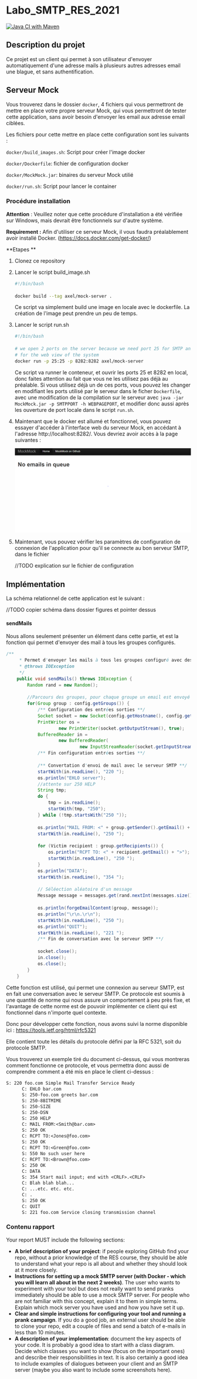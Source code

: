 # Labo_SMTP_RES_2021

[![Java CI with Maven](https://github.com/AxelVallon/Labo_SMTP_RES_2021/actions/workflows/maven.yml/badge.svg)](https://github.com/AxelVallon/Labo_SMTP_RES_2021/actions/workflows/maven.yml)

## Description du projet

Ce projet est un client qui permet à son utilisateur d'envoyer automatiquement d'une adresse mails à plusieurs autres adresses email une blague, et sans authentification.

## Serveur Mock

Vous trouverez dans le dossier `docker`, 4 fichiers qui vous permettront de mettre en place votre propre serveur Mock, qui vous permettront de tester cette application, sans avoir besoin d'envoyer les email aux adresse email ciblées.

Les fichiers pour cette mettre en place cette configuration sont les suivants :

`docker/build_images.sh`: Script pour créer l'image docker

`docker/Dockerfile`: fichier de configuration docker

`docker/MockMock.jar`: binaires du serveur Mock utilié

`docker/run.sh`: Script pour lancer le container

### Procédure installation

**Attention** : Veuillez noter que cette procédure d'installation a été vérifiée sur Windows, mais devrait être fonctionnels sur d'autre système.

**Requirement :** Afin d'utiliser ce serveur Mock, il vous faudra préalablement avoir installé Docker. (https://docs.docker.com/get-docker/)

**Etapes ** 

1. Clonez ce repository

2. Lancer le script build_image.sh

   ```bash
   #!/bin/bash
   
   docker build --tag axel/mock-server .
   ```

   Ce script va simplement build une image en locale avec le dockerfile. La création de l'image peut prendre un peu de temps.

3. Lancer le script run.sh

   ```bash
   #!/bin/bash
   
   # we open 2 ports on the server because we need port 25 for SMTP and port 8282 
   # for the web view of the system
   docker run -p 25:25 -p 8282:8282 axel/mock-server 
   ```

   Ce script va runner le conteneur, et ouvrir les ports 25 et 8282 en local, donc faites attention au fait que vous ne les utilisez pas déjà au préalable. Si vous utilisez déjà un de ces ports, vous pouvez les changer en modifiant les ports utilisé par le serveur dans le ficher `Dockerfile`,  avec une modification de la compilation sur le serveur avec `java -jar MockMock.jar -p SMTPPORT -h WEBPAGEPORT`, et modifier donc aussi après les ouverture de port  locale dans le script `run.sh`.

4. Maintenant que le docker est allumé et fonctionnel, vous pouvez essayer d'accéder à l'interface web du serveur Mock, en accédant à l'adresse http://localhost:8282/. Vous devriez avoir accès à la page suivantes :

   ![image-20210430191616502](./figures/image-20210430191616502.png)

5. Maintenant, vous pouvez vérifier les paramètres de configuration de connexion de l'application pour qu'il se connecte au bon serveur SMTP, dans le fichier

   //TODO explication sur le fichier de configuration



## Implémentation

La schéma relationnel de cette application est le suivant :

//TODO copier schéma dans dossier figures et pointer dessus



#### sendMails

Nous allons seulement présenter un élément dans cette partie, et est la fonction qui permet d'envoyer des mail à tous les groupes configurés.

```java
/**
     * Permet d'envoyer les mails à tous les groupes configuré avec des contenu de mail alléatoires
     * @throws IOException
     */
    public void sendMails() throws IOException {
        Random rand = new Random();

        //Parcours des groupes, pour chaque groupe un email est envoyé
        for(Group group : config.getGroups()) {
            /** Configuration des entrées sorties **/
            Socket socket = new Socket(config.getHostname(), config.getPort());
            PrintWriter os =
                    new PrintWriter(socket.getOutputStream(), true);
            BufferedReader in =
                    new BufferedReader(
                            new InputStreamReader(socket.getInputStream(), StandardCharsets.UTF_8 ));
            /** Fin configuration entrées sorties **/

            /** Convertation d'envoi de mail avec le serveur SMTP **/
            startWith(in.readLine(), "220 ");
            os.println("EHLO server");
            //attente sur 250 HELP
            String tmp;
            do {
                tmp = in.readLine();
                startWith(tmp, "250");
            } while (!tmp.startsWith("250 "));

            os.println("MAIL FROM: <" + group.getSender().getEmail() + ">");
            startWith(in.readLine(), "250 ");

            for (Victim recipient : group.getRecipients()) {
                os.println("RCPT TO: <" + recipient.getEmail() + ">");
                startWith(in.readLine(), "250 ");
            }
            os.println("DATA");
            startWith(in.readLine(), "354 ");

            // Séléection aléatoire d'un message
            Message message = messages.get(rand.nextInt(messages.size()));

            os.println(forgeEmailContent(group, message));
            os.println("\r\n.\r\n");
            startWith(in.readLine(), "250 ");
            os.println("QUIT");
            startWith(in.readLine(), "221 ");
            /** Fin de conversation avec le serveur SMTP **/

            socket.close();
            in.close();
            os.close();
        }
    }
```

Cette fonction est utilisé, qui permet une connexion au serveur SMTP, est en fait une conversation avec le serveur SMTP. Ce protocole est soumis à une quantité de norme qui nous assure un comportement à peu près fixe, et l'avantage de cette norme est de pouvoir implémenter ce client qui est fonctionnel dans n'importe quel contexte. 

Donc pour développer cette fonction, nous avons suivi la norme disponible ici : https://tools.ietf.org/html/rfc5321

Elle contient toute les détails du protocole défini par la RFC 5321, soit du protocole SMTP. 

Vous trouverez un exemple tiré du document ci-dessus, qui vous montreras comment fonctionne ce protocole, et vous permettra donc aussi de comprendre comment a été mis en place le client ci-dessus : 

```
S: 220 foo.com Simple Mail Transfer Service Ready
      C: EHLO bar.com
      S: 250-foo.com greets bar.com
      S: 250-8BITMIME
      S: 250-SIZE
      S: 250-DSN
      S: 250 HELP
      C: MAIL FROM:<Smith@bar.com>
      S: 250 OK
      C: RCPT TO:<Jones@foo.com>
      S: 250 OK
      C: RCPT TO:<Green@foo.com>
      S: 550 No such user here
      C: RCPT TO:<Brown@foo.com>
      S: 250 OK
      C: DATA
      S: 354 Start mail input; end with <CRLF>.<CRLF>
      C: Blah blah blah...
      C: ...etc. etc. etc.
      C: .
      S: 250 OK
      C: QUIT
      S: 221 foo.com Service closing transmission channel
```

 

### Contenu rapport

Your report MUST include the following sections:

- **A brief description of your project**: if people exploring GitHub find your repo, without a prior knowledge of the RES course, they should be able to understand what your repo is all about and whether they should look at it more closely.
- **Instructions for setting up a mock SMTP server (with Docker - which you will learn all about in the next 2 weeks)**. The user who wants to experiment with your tool but does not really want to send pranks immediately should be able to use a mock SMTP server. For people who are not familiar with this concept, explain it to them in simple terms. Explain which mock server you have used and how you have set it up.
- **Clear and simple instructions for configuring your tool and running a prank campaign**. If you do a good job, an external user should be able to clone your repo, edit a couple of files and send a batch of e-mails in less than 10 minutes.
- **A description of your implementation**: document the key aspects of your code. It is probably a good idea to start with a class diagram. Decide which classes you want to show (focus on the important ones) and describe their responsibilities in text. It is also certainly a good idea to include examples of dialogues between your client and an SMTP server (maybe you also want to include some screenshots here).